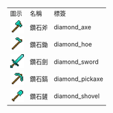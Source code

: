 <table>
	<tablebody>
		<tr>
			<td>圖示</td>
			<td>名稱</td>
			<td>標簽</td>
		</tr>
		<tr>
			<td><img src="mc_icon/tools/diamond_axe.png"></td>
			<td>鑽石斧</td>
			<td>diamond_axe</td>
		</tr>
		<tr>
			<td><img src="mc_icon/tools/diamond_hoe.png"></td>
			<td>鑽石鋤</td>
			<td>diamond_hoe</td>
		</tr>
		<tr>
			<td><img src="mc_icon/combat/diamond_sword.png"></td>
			<td>鑽石劍</td>
			<td>diamond_sword</td>
		</tr>
		<tr>
			<td><img src="mc_icon/tools/diamond_pickaxe.png"></td>
			<td>鑽石鎬</td>
			<td>diamond_pickaxe</td>
		</tr>
		<tr>
			<td><img src="mc_icon/tools/diamond_shovel.png"></td>
			<td>鑽石鏟</td>
			<td>diamond_shovel</td>
		</tr>
	</tablebody>
</table>